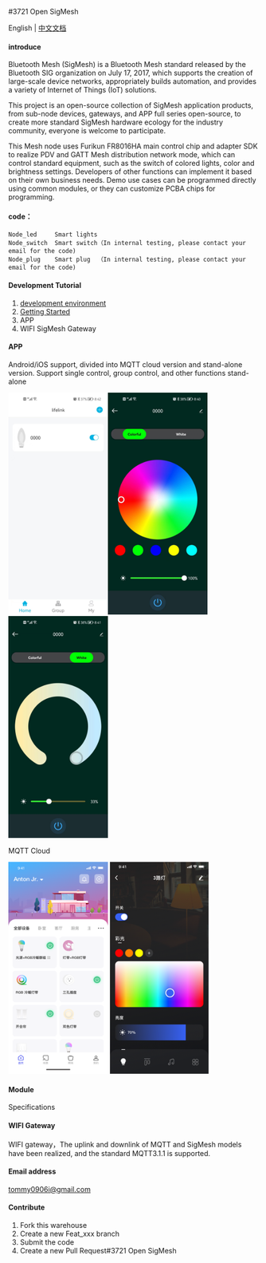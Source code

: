 #3721 Open SigMesh

English | [中文文档](./README.zh.md)

#### introduce

Bluetooth Mesh (SigMesh) is a Bluetooth Mesh standard released by the Bluetooth SIG organization on July 17, 2017, which supports the creation of large-scale device networks, appropriately builds automation, and provides a variety of Internet of Things (IoT) solutions.


This project is an open-source collection of SigMesh application products, from sub-node devices, gateways, and APP full series open-source, to create more standard SigMesh hardware ecology for the industry community, everyone is welcome to participate.


This Mesh node uses Furikun FR8016HA main control chip and adapter SDK to realize PDV and GATT Mesh distribution network mode, which can control standard equipment, such as the switch of colored lights, color and brightness settings. Developers of other functions can implement it based on their own business needs. Demo use cases can be programmed directly using common modules, or they can customize PCBA chips for programming.

#### code：
	Node_led     Smart lights
	Node_switch  Smart switch（In internal testing, please contact your email for the code)
	Node_plug    Smart plug  （In internal testing, please contact your email for the code)
	

####  Development Tutorial

1.  [development environment](Doc/FR8016HA/GettingStarted/README.md)
2.  [Getting Started](Doc/FR8016HA/README.md)
3.  APP
4.  WIFI SigMesh Gateway

#### APP

Android/iOS support, divided into MQTT cloud version and stand-alone version. 
Support single control, group control, and other functions 
stand-alone

<img style="width:200px;" src="./Doc/APP/media/4.jpg"  /><img style="width:200px;" src="./Doc/APP/media/1.jpg"  /> <img style="width:200px;" src="./Doc/APP/media/3.jpg"  />

MQTT  Cloud

<img style="width:200px;height:425px" src="./Doc/APP/media/9.png"  /> <img style="width:200px;;height:425px" src="./Doc/APP/media/7.png"  />

#### Module
Specifications

#### WIFI Gateway

WIFI gateway，The uplink and downlink of MQTT and SigMesh models have been realized, and the standard MQTT3.1.1 is supported.

#### Email address 
tommy0906i@gmail.com

#### Contribute
1. Fork this warehouse
2. Create a new Feat_xxx branch
3. Submit the code
4. Create a new Pull Request#3721 Open SigMesh
